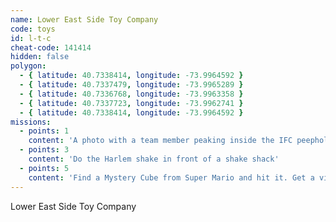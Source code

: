 ```yaml
---
name: Lower East Side Toy Company
code: toys
id: l-t-c
cheat-code: 141414
hidden: false
polygon:
  - { latitude: 40.7338414, longitude: -73.9964592 }
  - { latitude: 40.7337479, longitude: -73.9965289 }
  - { latitude: 40.7336768, longitude: -73.9963358 }
  - { latitude: 40.7337723, longitude: -73.9962741 }
  - { latitude: 40.7338414, longitude: -73.9964592 }
missions:
  - points: 1
    content: 'A photo with a team member peaking inside the IFC peephole.'
  - points: 3
    content: 'Do the Harlem shake in front of a shake shack'
  - points: 5
    content: 'Find a Mystery Cube from Super Mario and hit it. Get a video for a power up of 2 stars.'
---
```


Lower East Side Toy Company